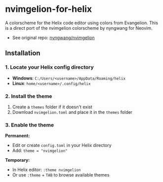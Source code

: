 # nvimgelion-for-helix
A colorscheme for the Helix code editor using colors from Evangelion.
This is a direct port of the nvimgelion colorscheme by nyngwang for Neovim.
* See original repo: [nyngwang/nvimgelion](https://github.com/nyngwang/nvimgelion)

## Installation
### 1. Locate your Helix config directory
- **Windows**: `C:/Users/<username>/AppData/Roaming/helix`
- **Linux**: `home/<username>/.config/helix`
### 2. Install the theme
1. Create a `themes` folder if it doesn't exist
2. Download `nvimgelion.toml` and place it in the `themes` folder
### 3. Enable the theme
**Permanent:**
- Edit or create `config.toml` in your Helix directory
- Add: `theme = "nvimgelion"`

**Temporary:**
- In Helix editor: `:theme nvimgelion`
- Or use `:theme` + `TAB` to browse available themes

